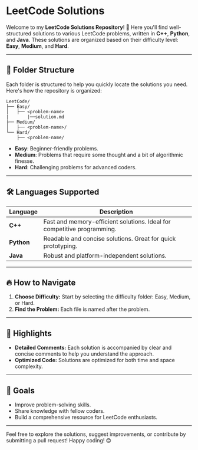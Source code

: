 # LeetCode Solutions

Welcome to my **LeetCode Solutions Repository**! 🚀 Here you'll find well-structured solutions to various LeetCode problems, written in **C++**, **Python**, and **Java**. These solutions are organized based on their difficulty level: **Easy**, **Medium**, and **Hard**.

---

## 🌟 Folder Structure

Each folder is structured to help you quickly locate the solutions you need. Here's how the repository is organized:

```
LeetCode/
├── Easy/
│   ├── <problem-name>
|       |──solution.md
├── Medium/
│   ├── <problem-name>/
└── Hard/
    ├── <problem-name/
```

- **Easy**: Beginner-friendly problems.
- **Medium**: Problems that require some thought and a bit of algorithmic finesse.
- **Hard**: Challenging problems for advanced coders.

---

## 🛠 Languages Supported

| Language | Description |
|----------|-------------|
| **C++**  | Fast and memory-efficient solutions. Ideal for competitive programming. |
| **Python** | Readable and concise solutions. Great for quick prototyping. |
| **Java**  | Robust and platform-independent solutions. |

---

## 🔥 How to Navigate

1. **Choose Difficulty:** Start by selecting the difficulty folder: Easy, Medium, or Hard.
2. **Find the Problem:** Each file is named after the problem.

---

## 📌 Highlights

- **Detailed Comments:** Each solution is accompanied by clear and concise comments to help you understand the approach.
- **Optimized Code:** Solutions are optimized for both time and space complexity.

---

## 🎯 Goals

- Improve problem-solving skills.
- Share knowledge with fellow coders.
- Build a comprehensive resource for LeetCode enthusiasts.

---

Feel free to explore the solutions, suggest improvements, or contribute by submitting a pull request! Happy coding! 😊
